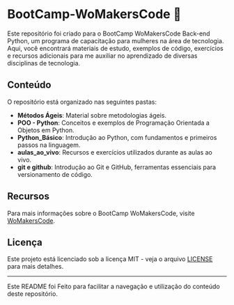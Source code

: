 # BootCamp-WoMakersCode 🦋


Este repositório foi criado para o BootCamp WoMakersCode Back-end Python, um programa de capacitação para mulheres na área de tecnologia. Aqui, você encontrará materiais de estudo, exemplos de código, exercícios e recursos adicionais para me auxiliar no aprendizado de diversas disciplinas de tecnologia.

## Conteúdo

O repositório está organizado nas seguintes pastas:

- **Métodos Ágeis**: Material sobre metodologias ágeis.
- **POO - Python**: Conceitos e exemplos de Programação Orientada a Objetos em Python.
- **Python_Básico**: Introdução ao Python, com fundamentos e primeiros passos na linguagem.
- **aulas_ao_vivo**: Recursos e exercícios utilizados durante as aulas ao vivo.
- **git e github**: Introdução ao Git e GitHub, ferramentas essenciais para versionamento de código.


## Recursos

Para mais informações sobre o BootCamp WoMakersCode, visite [WoMakersCode](https://womakerscode.org/).

## Licença

Este projeto está licenciado sob a licença MIT - veja o arquivo [LICENSE](LICENSE) para mais detalhes.

---

Este README foi Feito para facilitar a navegação e utilização do conteúdo deste repositório.
